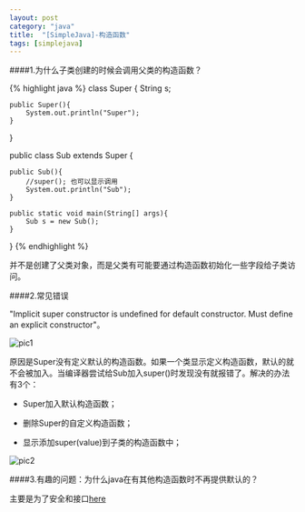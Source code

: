 ```yaml
---
layout: post
category: "java"
title:  "[SimpleJava]-构造函数"
tags: [simplejava]
---
```


####1.为什么子类创建的时候会调用父类的构造函数？

{% highlight java %}
class Super {
    String s;
 
    public Super(){
    	System.out.println("Super");
    }
}
 
public class Sub extends Super {
 
    public Sub(){
    	//super(); 也可以显示调用
    	System.out.println("Sub");
    }
 
    public static void main(String[] args){
    	Sub s = new Sub();
    }
}
{% endhighlight %}

并不是创建了父类对象，而是父类有可能要通过构造函数初始化一些字段给子类访问。

####2.常见错误

"Implicit super constructor is undefined for default constructor. Must define an explicit constructor"。

![pic1](http://www.programcreek.com/wp-content/uploads/2013/04/Implicit-super-constructor-is-undefined-for-default-constructor.png)

原因是Super没有定义默认的构造函数。如果一个类显示定义构造函数，默认的就不会被加入。当编译器尝试给Sub加入super()时发现没有就报错了。解决的办法有3个：

* Super加入默认构造函数；

* 删除Super的自定义构造函数；

* 显示添加super(value)到子类的构造函数中；

![pic2](http://www.programcreek.com/wp-content/uploads/2013/04/sub-constructor-with-parameter.png)

####3.有趣的问题：为什么java在有其他构造函数时不再提供默认的？

主要是为了安全和接口[here](http://stackoverflow.com/questions/16046200/why-java-doesnt-provide-default-constructor-if-class-has-parametrized-construc)
